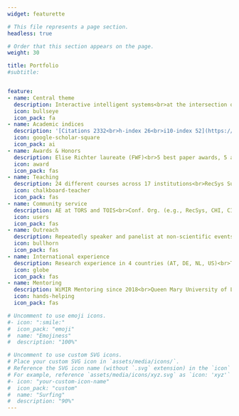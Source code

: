 ```yaml
---
widget: featurette

# This file represents a page section.
headless: true

# Order that this section appears on the page.
weight: 30

title: Portfolio
#subtitle:


feature:
- name: Central theme
  description: Interactive intelligent systems<br>at the intersection of human-centered computing, data science, and artificial intelligence
  icon: bullseye
  icon_pack: fa
- name: Academic indices
  description: '[Citations 2332<br>h-index 26<br>i10-index 52](https://scholar.google.at/citations?user=55_WwZ8AAAAJ&hl=en)'
  icon: google-scholar-square
  icon_pack: ai
- name: Awards & Honors
  description: Elise Richter laureate (FWF)<br>5 best paper awards, 5 additional nominations<br>5 awards for reviewing activities, 6 special recognitions for outstanding reviews
  icon: award
  icon_pack: fas
- name: Teaching
  description: 24 different courses across 17 institutions<br>RecSys Summer School, Italian National PhD Program of AI<br>Tutorials at UMAP and ISMIR<br>Supervision of >70 theses
  icon: chalkboard-teacher
  icon_pack: fas
- name: Community service
  description: AE at TORS and TOIS<br>Conf. Org. (e.g., RecSys, CHI, CIKM)<br>Meta-Reviewer (e.g., CHI, RecSys, SIGIR, ISMIR)<br>Reviewer for >25 journals and >100 conferences<br>Workshop Organizer
  icon: users
  icon_pack: fas
- name: Outreach
  description: Repeatedly speaker and panelist at non-scientific events (e.g., Ars Electronica Festival, Dutch Media Week, VUT Indie Days)<br>Substantial media coverage (e.g., Financial Times, El País)<br>Radio interviews (e.g., SWR 2, Ö1, FM4, NPO Radio 1)
  icon: bullhorn
  icon_pack: fas
- name: International experience
  description: Research experience in 4 countries (AT, DE, NL, US)<br>Teaching experience in 6 countries (AT, DE, IT, NL, SE, US)
  icon: globe
  icon_pack: fas
- name: Mentoring
  description: WiMIR Mentoring since 2018<br>Queen Mary University of London since 2021<br>Allyship Co-Chair at CHI 2022+2023<br>Doctoral/PhD Symposium Co-Chair at RecSys 2021+2023 and CIKM 2023
  icon: hands-helping
  icon_pack: fas

# Uncomment to use emoji icons.
#- icon: ":smile:"
#  icon_pack: "emoji"
#  name: "Emojiness"
#  description: "100%"  

# Uncomment to use custom SVG icons.
# Place your custom SVG icon in `assets/media/icons/`.
# Reference the SVG icon name (without `.svg` extension) in the `icon` field.
# For example, reference `assets/media/icons/xyz.svg` as `icon: 'xyz'`
#- icon: "your-custom-icon-name"
#  icon_pack: "custom"
#  name: "Surfing"
#  description: "90%"
---
```


